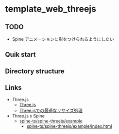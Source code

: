 # template_web_threejs

## TODO

- Spine アニメーションに影をつけられるようにしたい

## Quik start

## Directory structure

## Links

- Three.js
  - [Three.js](https://threejs.org/)
  - [Three.jsでの最適なリサイズ処理](https://ics.media/tutorial-three/renderer_resize/)
- Three.js x Spine
  - [spine-ts/spine-threejs/example](https://github.com/EsotericSoftware/spine-runtimes/tree/4.2/spine-ts/spine-threejs/example)
    - [spine-ts/spine-threejs/example/index.html](https://github.com/EsotericSoftware/spine-runtimes/blob/4.2/spine-ts/spine-threejs/example/index.html)
